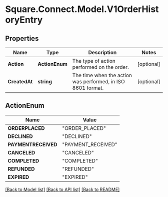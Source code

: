 # Square.Connect.Model.V1OrderHistoryEntry
## Properties

Name | Type | Description | Notes
------------ | ------------- | ------------- | -------------
**Action** | **ActionEnum** | The type of action performed on the order. | [optional] 
**CreatedAt** | **string** | The time when the action was performed, in ISO 8601 format. | [optional] 


## ActionEnum

Name | Value
------------ | -------------
**ORDERPLACED** | "ORDER_PLACED"
**DECLINED** | "DECLINED"
**PAYMENTRECEIVED** | "PAYMENT_RECEIVED"
**CANCELED** | "CANCELED"
**COMPLETED** | "COMPLETED"
**REFUNDED** | "REFUNDED"
**EXPIRED** | "EXPIRED"



[[Back to Model list]](../README.md#documentation-for-models) [[Back to API list]](../README.md#documentation-for-api-endpoints) [[Back to README]](../README.md)

